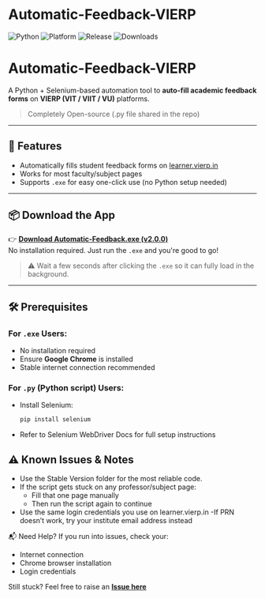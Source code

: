 # Automatic-Feedback-VIERP

![Python](https://img.shields.io/badge/Python-3.10+-blue?logo=python)
![Platform](https://img.shields.io/badge/Platform-Windows-lightgrey?logo=windows)
![Release](https://img.shields.io/github/v/release/reven100/Automatic-Feedback-VIERP?label=Latest%20Release)
![Downloads](https://img.shields.io/github/downloads/reven100/Automatic-Feedback-VIERP/total?label=Downloads)


# Automatic-Feedback-VIERP

A Python + Selenium-based automation tool to **auto-fill academic feedback forms** on **VIERP (VIT / VIIT / VU)** platforms.
> Completely Open-source (.py file shared in the repo)
---

## 🚀 Features

- Automatically fills student feedback forms on [learner.vierp.in](https://learner.vierp.in/)
- Works for most faculty/subject pages
- Supports `.exe` for easy one-click use (no Python setup needed)

---

## 📦 Download the App

👉 **[Download Automatic-Feedback.exe (v2.0.0)](https://github.com/reven100/Automatic-Feedback-VIERP/releases/tag/v2.0.0)**  
No installation required. Just run the `.exe` and you're good to go!

> ⚠️ Wait a few seconds after clicking the `.exe` so it can fully load in the background.

---

## 🛠️ Prerequisites

### For `.exe` Users:

- No installation required
- Ensure **Google Chrome** is installed
- Stable internet connection recommended

### For `.py` (Python script) Users:

- Install Selenium:
  ```bash
  pip install selenium
- Refer to Selenium WebDriver Docs for full setup instructions

## ⚠️ Known Issues & Notes
- Use the Stable Version folder for the most reliable code.
- If the script gets stuck on any professor/subject page:
   - Fill that one page manually
   - Then run the script again to continue
- Use the same login credentials you use on learner.vierp.in
       -If PRN doesn’t work, try your institute email address instead

📬 Need Help?
If you run into issues, check your:

- Internet connection
- Chrome browser installation
- Login credentials

Still stuck? Feel free to raise an **[Issue here](https://github.com/reven100/Automatic-Feedback-VIERP/issues)**
